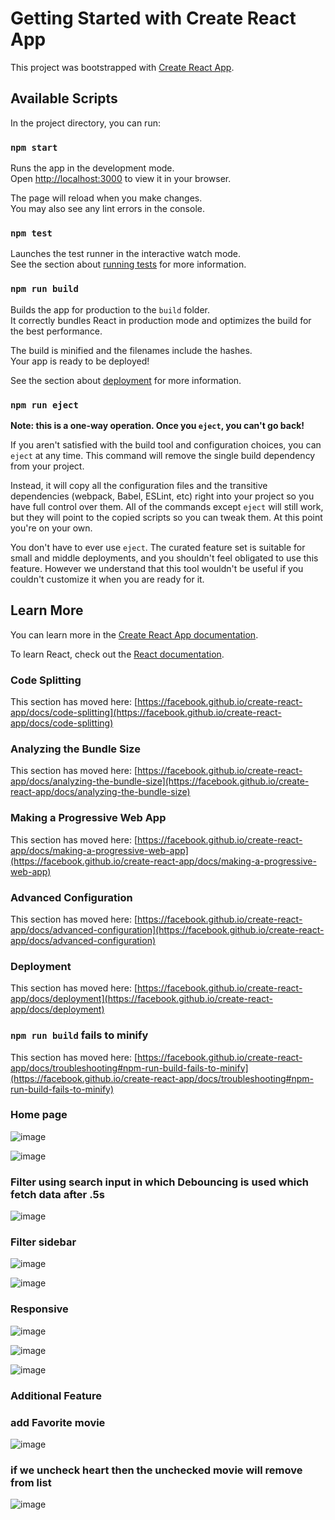# Getting Started with Create React App

This project was bootstrapped with [Create React App](https://github.com/facebook/create-react-app).

## Available Scripts

In the project directory, you can run:

### `npm start`

Runs the app in the development mode.\
Open [http://localhost:3000](http://localhost:3000) to view it in your browser.

The page will reload when you make changes.\
You may also see any lint errors in the console.

### `npm test`

Launches the test runner in the interactive watch mode.\
See the section about [running tests](https://facebook.github.io/create-react-app/docs/running-tests) for more information.

### `npm run build`

Builds the app for production to the `build` folder.\
It correctly bundles React in production mode and optimizes the build for the best performance.

The build is minified and the filenames include the hashes.\
Your app is ready to be deployed!

See the section about [deployment](https://facebook.github.io/create-react-app/docs/deployment) for more information.

### `npm run eject`

**Note: this is a one-way operation. Once you `eject`, you can't go back!**

If you aren't satisfied with the build tool and configuration choices, you can `eject` at any time. This command will remove the single build dependency from your project.

Instead, it will copy all the configuration files and the transitive dependencies (webpack, Babel, ESLint, etc) right into your project so you have full control over them. All of the commands except `eject` will still work, but they will point to the copied scripts so you can tweak them. At this point you're on your own.

You don't have to ever use `eject`. The curated feature set is suitable for small and middle deployments, and you shouldn't feel obligated to use this feature. However we understand that this tool wouldn't be useful if you couldn't customize it when you are ready for it.

## Learn More

You can learn more in the [Create React App documentation](https://facebook.github.io/create-react-app/docs/getting-started).

To learn React, check out the [React documentation](https://reactjs.org/).

### Code Splitting

This section has moved here: [https://facebook.github.io/create-react-app/docs/code-splitting](https://facebook.github.io/create-react-app/docs/code-splitting)

### Analyzing the Bundle Size

This section has moved here: [https://facebook.github.io/create-react-app/docs/analyzing-the-bundle-size](https://facebook.github.io/create-react-app/docs/analyzing-the-bundle-size)

### Making a Progressive Web App

This section has moved here: [https://facebook.github.io/create-react-app/docs/making-a-progressive-web-app](https://facebook.github.io/create-react-app/docs/making-a-progressive-web-app)

### Advanced Configuration

This section has moved here: [https://facebook.github.io/create-react-app/docs/advanced-configuration](https://facebook.github.io/create-react-app/docs/advanced-configuration)

### Deployment

This section has moved here: [https://facebook.github.io/create-react-app/docs/deployment](https://facebook.github.io/create-react-app/docs/deployment)

### `npm run build` fails to minify

This section has moved here: [https://facebook.github.io/create-react-app/docs/troubleshooting#npm-run-build-fails-to-minify](https://facebook.github.io/create-react-app/docs/troubleshooting#npm-run-build-fails-to-minify)

### Home page 

![image](https://github.com/Fida143/ition-moviz/assets/101417366/9ac32ee0-8535-4846-9764-b898f749c331)

![image](https://github.com/Fida143/ition-moviz/assets/101417366/8face63c-9d87-4693-94fd-eb41a111e4c1)


### Filter using search input in which Debouncing is used which fetch data after .5s 

![image](https://github.com/Fida143/ition-moviz/assets/101417366/339eb809-acd7-4e2c-9eb9-ee80aaeedcbd)


### Filter sidebar 

![image](https://github.com/Fida143/ition-moviz/assets/101417366/3bf0ca5c-0aee-45d8-b61c-fbef7ce4ce90)

![image](https://github.com/Fida143/ition-moviz/assets/101417366/f422049a-7881-4bdc-be42-2b9adf39dce8)

###  Responsive

![image](https://github.com/Fida143/ition-moviz/assets/101417366/b8fd7796-9446-4171-b107-d5f5c0f2a6ef)

![image](https://github.com/Fida143/ition-moviz/assets/101417366/5c46087b-3541-48e1-bfcc-c61119154de1)

![image](https://github.com/Fida143/ition-moviz/assets/101417366/6989cb1a-7aba-4f09-b15b-7856eb7cdd72)




### Additional Feature 

### add Favorite movie 

![image](https://github.com/Fida143/ition-moviz/assets/101417366/33f658b0-ce9c-4a1a-9de3-0920e5739c67)

### if we uncheck heart then the unchecked movie will remove from list

![image](https://github.com/Fida143/ition-moviz/assets/101417366/c17fec34-f6c5-4767-9630-c29d81d440de)


